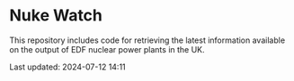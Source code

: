 # Nuke Watch

This repository includes code for retrieving the latest information available on the output of EDF nuclear power plants in the UK.

Last updated: 2024-07-12 14:11